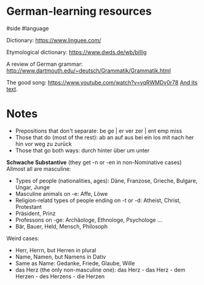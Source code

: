 # German-learning resources

#side #language

Dictionary:
https://www.linguee.com/

Etymological dictionary:
https://www.dwds.de/wb/billig

A review of German grammar:
http://www.dartmouth.edu/~deutsch/Grammatik/Grammatik.html

The good song:
https://www.youtube.com/watch?v=vqRWMDv0r78
[And its text](https://genius.com/Kaptn-peng-and-die-tentakel-von-delphi-der-anfang-ist-nah-lyrics).

# Notes

* Prepositions that don't separate: be ge | er ver zer | ent emp miss
* Those that do (most of the rest): ab an auf aus bei ein los mit nach her hin vor weg zu zurück
* Those that go both ways: durch hinter über um unter

**Schwache Substantive** (they get -n or -en in non-Nominative cases)
Allmost all are masculine:
* Types of people (nationalities, ages): Däne, Franzose, Grieche, Bulgare, Ungar, Junge
* Masculine animals on -e: Affe, Löwe
* Religion-relatd types of people ending on -t or -d: Atheist, Christ, Protestant
* Präsident, Prinz
* Professons on -ge: Archäologe, Ethnologe, Psychologe …
* Bär, Bauer, Held, Mensch, Philosoph

Weird cases:
* Herr, Herrn, but Herren in plural
* Name, Namen, but Namens in Dativ
* Same as Name: Gedanke, Friede, Glaube, Wille
* das Herz (the only non-masculine one): das Herz - das Herz - dem Herzen - des Herzens - die Herzen